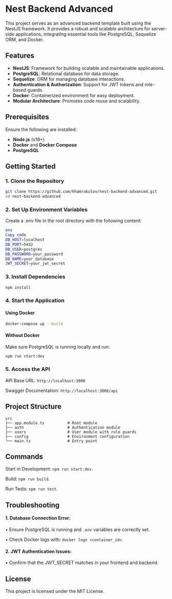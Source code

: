 # Nest Backend Advanced

This project serves as an advanced backend template built using the NestJS framework. It provides a robust and scalable architecture for server-side applications, integrating essential tools like PostgreSQL, Sequelize ORM, and Docker.

## Features

- **NestJS**: Framework for building scalable and maintainable applications.
- **PostgreSQL**: Relational database for data storage.
- **Sequelize**: ORM for managing database interactions.
- **Authentication & Authorization**: Support for JWT tokens and role-based guards.
- **Docker**: Containerized environment for easy deployment.
- **Modular Architecture**: Promotes code reuse and scalability.

## Prerequisites

Ensure the following are installed:

- **Node.js** (v18+)
- **Docker** and **Docker Compose**
- **PostgreSQL**

## Getting Started

### 1. Clone the Repository

```bash
git clone https://github.com/khamrakulov/nest-backend-advanced.git
cd nest-backend-advanced
```

### 2. Set Up Environment Variables

Create a .env file in the root directory with the following content:

```bash
env
Copy code
DB_HOST=localhost
DB_PORT=5432
DB_USER=postgres
DB_PASSWORD=your_password
DB_NAME=your_database
JWT_SECRET=your_jwt_secret
```

### 3. Install Dependencies

```bash
npm install
```

### 4. Start the Application

#### Using Docker

```bash
docker-compose up --build
```

#### Without Docker

Make sure PostgreSQL is running locally and run:

```bash
npm run start:dev
```

### 5. Access the API

API Base URL: `http://localhost:3000`

Swagger Documentation: `http://localhost:3000/api`

## Project Structure

```plaintext
src
├── app.module.ts          # Root module
├── auth                   # Authentication module
├── users                  # User module with role guards
├── config                 # Environment configuration
└── main.ts                # Entry point
```

## Commands

Start in Development: `npm run start:dev`.

Build: `npm run build`.

Run Tests: `npm run test`.

## Troubleshooting

#### 1. Database Connection Error:

• Ensure PostgreSQL is running and `.env` variables are correctly set.

• Check Docker logs with: `docker logs <container_id>`.

#### 2. JWT Authentication Issues:

• Confirm that the JWT_SECRET matches in your frontend and backend.

## License

This project is licensed under the MIT License.
